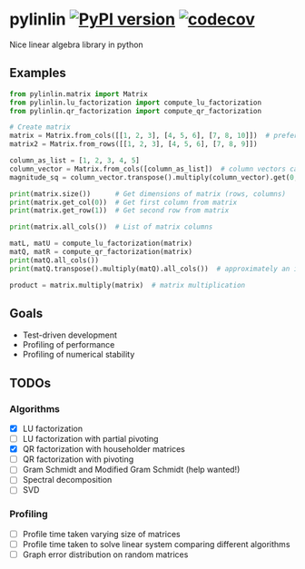 # pylinlin [![PyPI version](https://badge.fury.io/py/pylinlin.svg)](https://badge.fury.io/py/pylinlin) [![codecov](https://codecov.io/gh/owenl131/pylinlin/branch/main/graph/badge.svg)](https://codecov.io/gh/owenl131/pylinlin)

Nice linear algebra library in python

## Examples

```python
from pylinlin.matrix import Matrix
from pylinlin.lu_factorization import compute_lu_factorization
from pylinlin.qr_factorization import compute_qr_factorization

# Create matrix
matrix = Matrix.from_cols([[1, 2, 3], [4, 5, 6], [7, 8, 10]])  # preferred way to initialize a matrix
matrix2 = Matrix.from_rows([[1, 2, 3], [4, 5, 6], [7, 8, 9]])

column_as_list = [1, 2, 3, 4, 5]
column_vector = Matrix.from_cols([column_as_list])  # column vectors can be represented as matrices
magnitude_sq = column_vector.transpose().multiply(column_vector).get(0, 0)  # 55

print(matrix.size())      # Get dimensions of matrix (rows, columns)
print(matrix.get_col(0))  # Get first column from matrix
print(matrix.get_row(1))  # Get second row from matrix

print(matrix.all_cols())  # List of matrix columns

matL, matU = compute_lu_factorization(matrix)
matQ, matR = compute_qr_factorization(matrix)
print(matQ.all_cols())
print(matQ.transpose().multiply(matQ).all_cols())  # approximately an identity matrix

product = matrix.multiply(matrix)  # matrix multiplication
```

## Goals

- Test-driven development
- Profiling of performance
- Profiling of numerical stability

## TODOs

### Algorithms

- [x] LU factorization
- [ ] LU factorization with partial pivoting
- [x] QR factorization with householder matrices
- [ ] QR factorization with pivoting
- [ ] Gram Schmidt and Modified Gram Schmidt (help wanted!)
- [ ] Spectral decomposition
- [ ] SVD

### Profiling

- [ ] Profile time taken varying size of matrices
- [ ] Profile time taken to solve linear system comparing different algorithms
- [ ] Graph error distribution on random matrices
